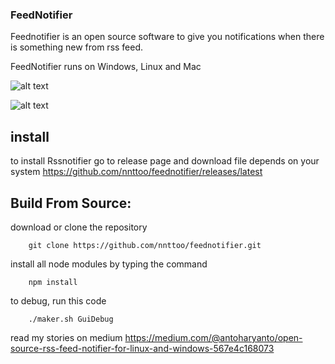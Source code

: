 ### FeedNotifier
 

Feednotifier is an open source software to give you notifications when there is something new from rss feed.

FeedNotifier runs on Windows, Linux and Mac

![alt text](https://github.com/nnttoo/feednotifier/blob/media/MyImage/preview.png?raw=true "Preview window")


![alt text](https://github.com/nnttoo/feednotifier/blob/media/MyImage/setting.png?raw=true "Setting window")

## install
to install Rssnotifier go to release page and download file depends on your system
https://github.com/nnttoo/feednotifier/releases/latest

## Build From Source:

download or clone the repository

``` 
    git clone https://github.com/nnttoo/feednotifier.git

```
install all node modules by typing the command

```
    npm install
```
to debug, run this code

```
    ./maker.sh GuiDebug
```

read my stories on medium 
https://medium.com/@antoharyanto/open-source-rss-feed-notifier-for-linux-and-windows-567e4c168073
